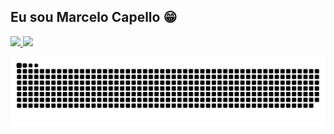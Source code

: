  ## Eu sou Marcelo Capello 😁
 <a href="https://github.com/MBCapello">
  <img height="180em" src="https://github-readme-stats.vercel.app/api?username=MBCapello&show_icons=true&theme=dark&include_all_commits=true&count_private=true"/>
  <img height="180em" src="https://github-readme-stats.vercel.app/api/top-langs/?username=MBCapello&langs_count=5&theme=dark"/>
</div>

![Snake animation](https://github.com/MBCapello/MBCapello/blob/output/github-contribution-grid-snake.svg)





